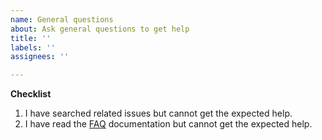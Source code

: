 ```yaml
---
name: General questions
about: Ask general questions to get help
title: ''
labels: ''
assignees: ''

---
```


**Checklist**

1. I have searched related issues but cannot get the expected help.
2. I have read the [FAQ](https://openfed.readthedocs.io/en/latest/trouble_shooting.html) documentation but cannot get the expected help.
